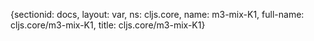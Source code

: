{sectionid: docs, layout: var, ns: cljs.core, name: m3-mix-K1, full-name: cljs.core/m3-mix-K1,
  title: cljs.core/m3-mix-K1}
